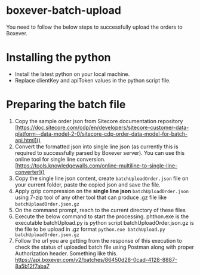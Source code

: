 # boxever-batch-upload
You need to follow the below steps to successfully upload the orders to Boxever.
# Installing the python
- Install the latest python on your local machine.
- Replace clientKey and apiToken values in the python script file.
# Preparing the batch file
1. Copy the sample order json from Sitecore documentation repository
   [https://doc.sitecore.com/cdp/en/developers/sitecore-customer-data-platform--data-model-2-0/sitecore-cdp-order-data-model-for-batch-api.html]()
1. Convert the formatted json into single line json (as currently this is required to successfully parsed by Boxever server). You can use this online tool for single line conversion. [https://tools.knowledgewalls.com/online-multiline-to-single-line-converter]()
1. Copy the single line json content, create ```batchUploadOrder.json``` file on your current folder, paste the copied json and save the file.
1. Apply gzip compression on the **single line json** ```batchUploadOrder.json``` using 7-zip tool of any other tool that can produce .gz file like ```batchUploadOrder.json.gz```
1. On the command prompt, reach to the current directory of these files
1. Execute the below command to start the processing.
   phthon.exe is the executable
   batchUpload.py is python script
   batchUploadOrder.json.gz is the file to be upload in .gz format
   ```python.exe batchUpload.py batchUploadOrder.json.gz```
1. Follow the url you are getting from the response of this execution to check the status of uploaded batch file using Postman along with proper Authorization header. Something like this.
   https://api.boxever.com/v2/batches/86450d28-0cad-4128-8887-8a5b12f7aba7

